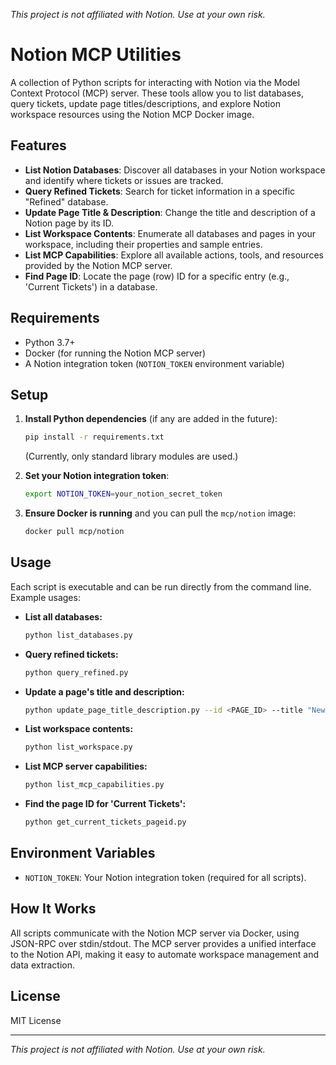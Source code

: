 *This project is not affiliated with Notion. Use at your own risk.*

# Notion MCP Utilities

A collection of Python scripts for interacting with Notion via the Model Context Protocol (MCP) server. These tools allow you to list databases, query tickets, update page titles/descriptions, and explore Notion workspace resources using the Notion MCP Docker image.

## Features

- **List Notion Databases**: Discover all databases in your Notion workspace and identify where tickets or issues are tracked.
- **Query Refined Tickets**: Search for ticket information in a specific "Refined" database.
- **Update Page Title & Description**: Change the title and description of a Notion page by its ID.
- **List Workspace Contents**: Enumerate all databases and pages in your workspace, including their properties and sample entries.
- **List MCP Capabilities**: Explore all available actions, tools, and resources provided by the Notion MCP server.
- **Find Page ID**: Locate the page (row) ID for a specific entry (e.g., 'Current Tickets') in a database.

## Requirements

- Python 3.7+
- Docker (for running the Notion MCP server)
- A Notion integration token (`NOTION_TOKEN` environment variable)

## Setup

1. **Install Python dependencies** (if any are added in the future):
   ```sh
   pip install -r requirements.txt
   ```
   (Currently, only standard library modules are used.)

2. **Set your Notion integration token**:
   ```sh
   export NOTION_TOKEN=your_notion_secret_token
   ```

3. **Ensure Docker is running** and you can pull the `mcp/notion` image:
   ```sh
   docker pull mcp/notion
   ```

## Usage

Each script is executable and can be run directly from the command line. Example usages:

- **List all databases:**
  ```sh
  python list_databases.py
  ```
- **Query refined tickets:**
  ```sh
  python query_refined.py
  ```
- **Update a page's title and description:**
  ```sh
  python update_page_title_description.py --id <PAGE_ID> --title "New Title" --description "New description"
  ```
- **List workspace contents:**
  ```sh
  python list_workspace.py
  ```
- **List MCP server capabilities:**
  ```sh
  python list_mcp_capabilities.py
  ```
- **Find the page ID for 'Current Tickets':**
  ```sh
  python get_current_tickets_pageid.py
  ```

## Environment Variables

- `NOTION_TOKEN`: Your Notion integration token (required for all scripts).

## How It Works

All scripts communicate with the Notion MCP server via Docker, using JSON-RPC over stdin/stdout. The MCP server provides a unified interface to the Notion API, making it easy to automate workspace management and data extraction.

## License

MIT License

---

*This project is not affiliated with Notion. Use at your own risk.*
